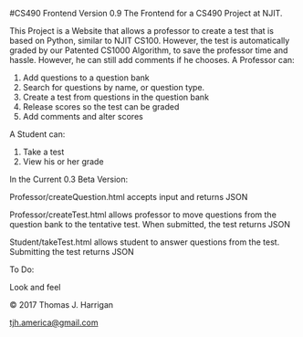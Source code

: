 #CS490 Frontend
Version 0.9
The Frontend for a CS490 Project at NJIT.

This Project is a Website that allows a professor to create a test that is based
on Python, similar to NJIT CS100. However, the test is automatically graded by
our Patented CS1000 Algorithm, to save the professor time and hassle. However,
he can still add comments if he chooses.
A Professor can:

1. Add questions to a question bank
2. Search for questions by name, or question type.
3. Create a test from questions in the question bank
4. Release scores so the test can be graded
5. Add comments and alter scores

A Student can:

1. Take a test
2. View his or her grade

In the Current 0.3 Beta Version:

Professor/createQuestion.html accepts input and returns JSON

Professor/createTest.html allows professor to move questions from the question
bank to the tentative test. When submitted, the test returns JSON

Student/takeTest.html allows student to answer questions from the test.
Submitting the test returns JSON

To Do:

Look and feel

© 2017 Thomas J. Harrigan

tjh.america@gmail.com
